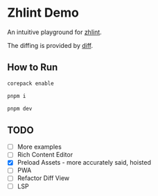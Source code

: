 # Zhlint Demo

An intuitive playground for [zhlint](https://jinjiang.dev/zhlint/).

The diffing is provided by [diff](https://github.com/kpdecker/jsdiff).

## How to Run

```bash
corepack enable

pnpm i

pnpm dev

```

## TODO

- [ ] More examples
- [ ] Rich Content Editor
- [x] Preload Assets - more accurately said, hoisted
- [ ] PWA
- [ ] Refactor Diff View
- [ ] LSP
